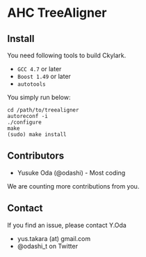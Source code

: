 AHC TreeAligner
===========


Install
-------

You need following tools to build Ckylark.
* `GCC 4.7` or later
* `Boost 1.49` or later
* `autotools`

You simply run below:

    cd /path/to/treealigner
    autoreconf -i
    ./configure
    make
    (sudo) make install


Contributors
------------

* Yusuke Oda (@odashi) - Most coding

We are counting more contributions from you.


Contact
-------

If you find an issue, please contact Y.Oda
* yus.takara (at) gmail.com
* @odashi_t on Twitter

